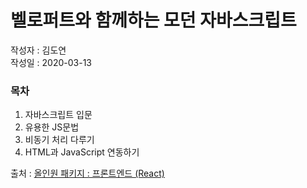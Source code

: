 # 벨로퍼트와 함께하는 모던 자바스크립트
작성자 : 김도연  
작성일 : 2020-03-13

### 목차
1. 자바스크립트 입문
2. 유용한 JS문법
3. 비동기 처리 다루기
4. HTML과 JavaScript 연동하기

출처 : [올인원 패키지 : 프론트엔드 (React)](https://learnjs.vlpt.us/)
